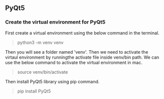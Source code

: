 ## PyQt5

### Create the virtual environment for PyQt5

First create a virtual environment using the below command in the terminal.

>python3 -m venv venv

Then you will see a folder named 'venv'. Then we need to activate the virtaul environment by runningthe activate file inside venv/bin path. We can use the below command to activate the virtual environment in mac.

> source venv/bin/activate

Then install PyQt5 library using pip command.

>pip install PyQt5
